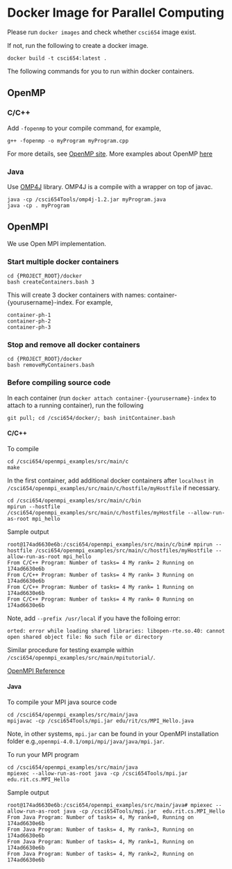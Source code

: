 # Docker Image for Parallel Computing

Please run ```docker images``` and check whether ```csci654``` image exist. 

If not, run the following to create a docker image. 
```
docker build -t csci654:latest .
```

The following commands for you to run within docker containers.

## OpenMP

### C/C++
Add ```-fopenmp``` to your compile command, for example,
```
g++ -fopenmp -o myProgram myProgram.cpp
``` 

For more details, see [OpenMP site](https://www.openmp.org/resources/openmp-compilers-tools/).
More examples about OpenMP [here](https://bisqwit.iki.fi/story/howto/openmp/)

### Java
Use [OMP4J](http://www.omp4j.org) library. OMP4J is a compile with a wrapper on top of javac. 
```
java -cp /csci654Tools/omp4j-1.2.jar myProgram.java
java -cp . myProgram
```



## OpenMPI
We use Open MPI implementation. 

### Start multiple docker containers
```
cd {PROJECT_ROOT}/docker
bash createContainers.bash 3
```
This will create 3 docker containers with names: container-{yourusername}-index. For example,
```
container-ph-1
container-ph-2
container-ph-3
```

### Stop and remove all docker containers
```
cd {PROJECT_ROOT}/docker
bash removeMyContainers.bash
```

### Before compiling source code
In each container (run ```docker attach container-{yourusername}-index``` to attach to a running container), run the following
```
git pull; cd /csci654/docker/; bash initContainer.bash
```

#### C/C++

To compile
```
cd /csci654/openmpi_examples/src/main/c
make
```

In the first container, add additional docker containers after ```localhost``` in ```/csci654/openmpi_examples/src/main/c/hostfile/myHostfile``` if necessary.

```
cd /csci654/openmpi_examples/src/main/c/bin
mpirun --hostfile /csci654/openmpi_examples/src/main/c/hostfiles/myHostfile --allow-run-as-root mpi_hello
```

Sample output
```
root@174ad6630e6b:/csci654/openmpi_examples/src/main/c/bin# mpirun --hostfile /csci654/openmpi_examples/src/main/c/hostfiles/myHostfile --allow-run-as-root mpi_hello
From C/C++ Program: Number of tasks= 4 My rank= 2 Running on 174ad6630e6b
From C/C++ Program: Number of tasks= 4 My rank= 3 Running on 174ad6630e6b
From C/C++ Program: Number of tasks= 4 My rank= 1 Running on 174ad6630e6b
From C/C++ Program: Number of tasks= 4 My rank= 0 Running on 174ad6630e6b
```

Note, add ```--prefix /usr/local``` if you have the folloing error:
```
orted: error while loading shared libraries: libopen-rte.so.40: cannot open shared object file: No such file or directory
```

Similar procedure for testing example within ```/csci654/openmpi_examples/src/main/mpitutorial/```.

[OpenMPI Reference](https://www.open-mpi.org/doc/current/)


#### Java
To compile your MPI java source code
```
cd /csci654/openmpi_examples/src/main/java
mpijavac -cp /csci654Tools/mpi.jar edu/rit/cs/MPI_Hello.java
```

Note, in other systems, ```mpi.jar``` can be found in your OpenMPI installation folder e.g.,```openmpi-4.0.1/ompi/mpi/java/java/mpi.jar```. 


To run your MPI program
```
cd /csci654/openmpi_examples/src/main/java
mpiexec --allow-run-as-root java -cp /csci654Tools/mpi.jar  edu.rit.cs.MPI_Hello
```

Sample output
```
root@174ad6630e6b:/csci654/openmpi_examples/src/main/java# mpiexec --allow-run-as-root java -cp /csci654Tools/mpi.jar  edu.rit.cs.MPI_Hello
From Java Program: Number of tasks= 4, My rank=0, Running on 174ad6630e6b
From Java Program: Number of tasks= 4, My rank=3, Running on 174ad6630e6b
From Java Program: Number of tasks= 4, My rank=1, Running on 174ad6630e6b
From Java Program: Number of tasks= 4, My rank=2, Running on 174ad6630e6b
```
```
